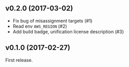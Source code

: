 ## v0.2.0 (2017-03-02)
- Fix bug of misassignment targets (#1)
- Read env `AWS_REGION` (#2)
- Add build badge, unification license description (#3)

## v0.1.0 (2017-02-27)
First release.
